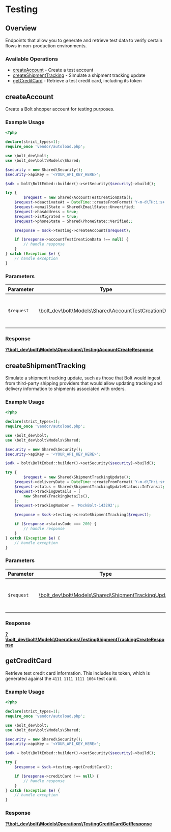 # Testing


## Overview

Endpoints that allow you to generate and retrieve test data to verify certain
flows in non-production environments.


### Available Operations

* [createAccount](#createaccount) - Create a test account
* [createShipmentTracking](#createshipmenttracking) - Simulate a shipment tracking update
* [getCreditCard](#getcreditcard) - Retrieve a test credit card, including its token

## createAccount

Create a Bolt shopper account for testing purposes.


### Example Usage

```php
<?php

declare(strict_types=1);
require_once 'vendor/autoload.php';

use \bolt_dev\bolt;
use \bolt_dev\bolt\Models\Shared;

$security = new Shared\Security();
$security->apiKey = '<YOUR_API_KEY_HERE>';

$sdk = bolt\BoltEmbed::builder()->setSecurity($security)->build();

try {
        $request = new Shared\AccountTestCreationData();
    $request->deactivateAt = DateTime::createFromFormat('Y-m-d\TH:i:s+', '2017-07-21T17:32:28Z');
    $request->emailState = Shared\EmailState::Unverified;
    $request->hasAddress = true;
    $request->isMigrated = true;
    $request->phoneState = Shared\PhoneState::Verified;;

    $response = $sdk->testing->createAccount($request);

    if ($response->accountTestCreationData !== null) {
        // handle response
    }
} catch (Exception $e) {
    // handle exception
}
```

### Parameters

| Parameter                                                                                              | Type                                                                                                   | Required                                                                                               | Description                                                                                            |
| ------------------------------------------------------------------------------------------------------ | ------------------------------------------------------------------------------------------------------ | ------------------------------------------------------------------------------------------------------ | ------------------------------------------------------------------------------------------------------ |
| `$request`                                                                                             | [\bolt_dev\bolt\Models\Shared\AccountTestCreationData](../../Models/Shared/AccountTestCreationData.md) | :heavy_check_mark:                                                                                     | The request object to use for the request.                                                             |


### Response

**[?\bolt_dev\bolt\Models\Operations\TestingAccountCreateResponse](../../Models/Operations/TestingAccountCreateResponse.md)**


## createShipmentTracking

Simulate a shipment tracking update, such as those that Bolt would ingest from
third-party shipping providers that would allow updating tracking and delivery
information to shipments associated with orders.


### Example Usage

```php
<?php

declare(strict_types=1);
require_once 'vendor/autoload.php';

use \bolt_dev\bolt;
use \bolt_dev\bolt\Models\Shared;

$security = new Shared\Security();
$security->apiKey = '<YOUR_API_KEY_HERE>';

$sdk = bolt\BoltEmbed::builder()->setSecurity($security)->build();

try {
        $request = new Shared\ShipmentTrackingUpdate();
    $request->deliveryDate = DateTime::createFromFormat('Y-m-d\TH:i:s+', '2014-08-23:T06:00:00Z');
    $request->status = Shared\ShipmentTrackingUpdateStatus::InTransit;
    $request->trackingDetails = [
        new Shared\TrackingDetails(),
    ];
    $request->trackingNumber = 'MockBolt-143292';;

    $response = $sdk->testing->createShipmentTracking($request);

    if ($response->statusCode === 200) {
        // handle response
    }
} catch (Exception $e) {
    // handle exception
}
```

### Parameters

| Parameter                                                                                            | Type                                                                                                 | Required                                                                                             | Description                                                                                          |
| ---------------------------------------------------------------------------------------------------- | ---------------------------------------------------------------------------------------------------- | ---------------------------------------------------------------------------------------------------- | ---------------------------------------------------------------------------------------------------- |
| `$request`                                                                                           | [\bolt_dev\bolt\Models\Shared\ShipmentTrackingUpdate](../../Models/Shared/ShipmentTrackingUpdate.md) | :heavy_check_mark:                                                                                   | The request object to use for the request.                                                           |


### Response

**[?\bolt_dev\bolt\Models\Operations\TestingShipmentTrackingCreateResponse](../../Models/Operations/TestingShipmentTrackingCreateResponse.md)**


## getCreditCard

Retrieve test credit card information. This includes its token, which is
generated against the `4111 1111 1111 1004` test card.


### Example Usage

```php
<?php

declare(strict_types=1);
require_once 'vendor/autoload.php';

use \bolt_dev\bolt;
use \bolt_dev\bolt\Models\Shared;

$security = new Shared\Security();
$security->apiKey = '<YOUR_API_KEY_HERE>';

$sdk = bolt\BoltEmbed::builder()->setSecurity($security)->build();

try {
    $response = $sdk->testing->getCreditCard();

    if ($response->creditCard !== null) {
        // handle response
    }
} catch (Exception $e) {
    // handle exception
}
```


### Response

**[?\bolt_dev\bolt\Models\Operations\TestingCreditCardGetResponse](../../Models/Operations/TestingCreditCardGetResponse.md)**

